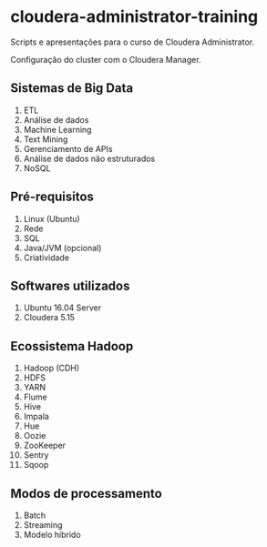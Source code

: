 # cloudera-administrator-training
Scripts e apresentações para o curso de Cloudera Administrator.

Configuração do cluster com o Cloudera Manager.

## Sistemas de Big Data
1. ETL
1. Análise de dados
1. Machine Learning
1. Text Mining
1. Gerenciamento de APIs
1. Análise de dados não estruturados
1. NoSQL

## Pré-requisitos
1. Linux (Ubuntu)
1. Rede
1. SQL
1. Java/JVM (opcional)
1. Criatividade

## Softwares utilizados
1. Ubuntu 16.04 Server
1. Cloudera 5.15

## Ecossistema Hadoop
1. Hadoop (CDH)
1. HDFS
1. YARN
1. Flume 
1. Hive
1. Impala
1. Hue
1. Oozie
1. ZooKeeper
1. Sentry
1. Sqoop

## Modos de processamento
1. Batch
1. Streaming
1. Modelo híbrido

